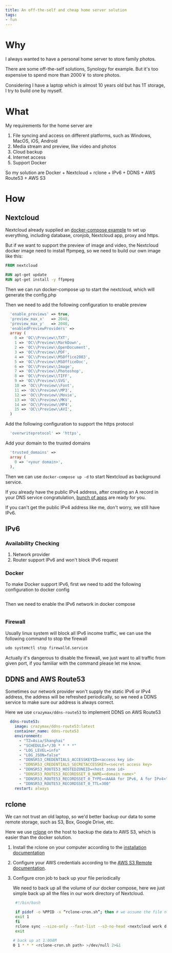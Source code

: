 ```yaml
---
title: An off-the-self and cheap home server solution
tags:
- fun
---
```


# Why

I always wanted to have a personal home server to store family photos.

There are some off-the-self solutions, Synology for example. But it's too expensive to spend more than 2000￥ to store photos. 

Considering I have a laptop which is almost 10 years old but has 1T storage, I try to build one by myself.

# What

My requirements for the home server are

1. File syncing and access on different platforms, such as Windows, MacOS, iOS, Android
2. Media stream and preview, like video and photos
3. Cloud backup
4. Internet access
5. Support Docker

So my solution are Docker + Nextcloud + rclone + IPv6 + DDNS + AWS Route53 + AWS S3

# How

## Nextcloud

Nextcloud already supplied an [docker-compose example](https://github.com/nextcloud/docker/blob/master/.examples/docker-compose/with-nginx-proxy/mariadb/apache/docker-compose.yml) to set up everything, including database, cronjob, Nextcloud app, proxy and https.

But if we want to support the preview of image and video, the Nextcloud docker image need to install ffpmpeg, so we need to build our own image like this:

```dockerfile
FROM nextcloud

RUN apt-get update
RUN apt-get install -y ffpmpeg
```

Then we can run docker-compose up to start the nextcloud, which will generate the config.php

Then we need to add the following configuration to enable preview

```php
  'enable_previews' => true,
  'preview_max_x'   => 2048,
  'preview_max_y'   => 2048,
  'enabledPreviewProviders' => 
  array (
    0 => 'OC\\Preview\\TXT',	  
    1 => 'OC\\Preview\\MarkDown',	  
    2 => 'OC\\Preview\\OpenDocument',	  
    3 => 'OC\\Preview\\PDF',	  
    4 => 'OC\\Preview\\MSOffice2003',	  
    5 => 'OC\\Preview\\MSOfficeDoc',	  
    6 => 'OC\\Preview\\Image',	  
    7 => 'OC\\Preview\\Photoshop',	  
    8 => 'OC\\Preview\\TIFF',	  
    9 => 'OC\\Preview\\SVG',	  
    10 => 'OC\\Preview\\Font',	  
    11 => 'OC\\Preview\\MP3',	  
    12 => 'OC\\Preview\\Movie',	  
    13 => 'OC\\Preview\\MKV',	  
    14 => 'OC\\Preview\\MP4',	  
    15 => 'OC\\Preview\\AVI',	  
  )

```

Add the following configuration to support the https protocol

```php
  'overwriteprotocol' => 'https',
```

Add your domain to the trusted domains

```php
  'trusted_domains' => 
  array (
    0 => '<your domain>',
  ),
```

Then we can use `docker-compose up -d` to start Nextcloud as background service.

If you already have the public IPv4 address, after creating an A record in your DNS service
congratulation, [bunch of apps](https://apps.nextcloud.com/) are ready for you.

If you can't get the public IPv4 address like me, don't worry, we still have IPv6.

## IPv6

### Availability Checking

1. Network provider
2. Router support IPv6 and won't block IPv6 request
### Docker

To make Docker support IPv6, first we need to add the following configuration to docker config

```config
```

Then we need to enable the IPv6 network in docker compose

```yaml
```

### Firewall

Usually linux system will block all IPv6 income traffic, we can use the following command to stop the firewall

```sh
udo systemctl stop firewalld.service
```

Actually it's dangerous to disable the firewall, we just want to all traffic from given port, if you familiar with the command please let me know.

## DDNS and AWS Route53

Sometimes our network provider won't supply the static IPv6 or IPv4 address, the address will be refreshed periodically, so we need a DDNS service to make sure our address is always correct.

Here we use `crazymax/ddns-route53` to implement DDNS on AWS Route53

```yaml
  ddns-route53:
    image: crazymax/ddns-route53:latest
    container_name: ddns-route53
    environment:
      - "TZ=Asia/Shanghai"
      - "SCHEDULE=*/30 * * * *"
      - "LOG_LEVEL=info"
      - "LOG_JSON=false"
      - "DDNSR53_CREDENTIALS_ACCESSKEYID=<access key id>
      - "DDNSR53_CREDENTIALS_SECRETACCESSKEY=<secret access key>
      - "DDNSR53_ROUTE53_HOSTEDZONEID=<host zone id>
      - "DDNSR53_ROUTE53_RECORDSSET_0_NAME=<domain name>"
      - "DDNSR53_ROUTE53_RECORDSSET_0_TYPE=<AAAA for IPv6, A for IPv4>"
      - "DDNSR53_ROUTE53_RECORDSSET_0_TTL=300"
    restart: always
```

## rclone

We can not trust an old laptop, so we'd better backup our data to some remote storage, such as S3, Box, Google Drive, etc.

Here we use [rclone](https://rclone.org/) on the host to backup the data to AWS S3, which is easier than the docker solution. 

1. Install the rclone on your computer according to the [installation documentation](https://rclone.org/install/#script-installation)
2. Configure your AWS credentials according to the [AWS S3 Remote documentation](https://rclone.org/s3/#amazon-s3).
3. Configure cron job to back up your file periodically
   
   We need to back up all the volume of our docker compose, here we just simple back up all the files in our work directory of Nextcloud.

   ```sh
    #!/bin/bash

    if pidof -o %PPID -x “rclone-cron.sh”; then # we assume the file name is rclone-cron.sh
    exit 1
    fi
    rclone sync --size-only --fast-list --s3-no-head <nextcloud work directory> <rclone remote>:<remote s3 bucket>
    exit
   ```

   ```sh
   # back up at 1:00AM
   0 1 * * * <rclone-cron.sh path> >/dev/null 2>&1
   ```
